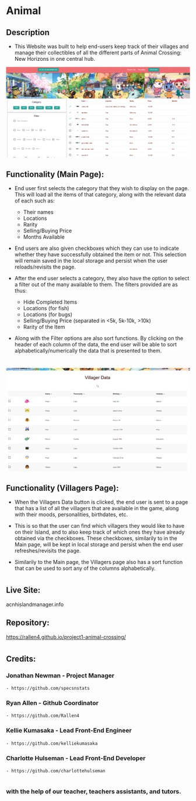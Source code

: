# Animal

## Description
- This Website was built to help end-users keep track of their villages and manage their collectibles of all the different parts of Animal Crossing: New Horizons in one central hub.

![Live Site Main Page Screenshot](assets/img/screenshotmain.png)

## Functionality (Main Page):
- End user first selects the category that they wish to display on the page. This will load all the items of that category, along with the relevant data of each such as:
    - Their names
    - Locations
    - Rarity
    - Selling/Buying Price
    - Months Available

- End users are also given checkboxes which they can use to indicate whether they have successfully obtained the item or not. This selection will remain saved in the local storage and persist when the user reloads/revisits the page. 

- After the end user selects a category, they also have the option to select a filter out of the many available to them. The filters provided are as thus:
    - Hide Completed Items
    - Locations (for fish)
    - Locations (for bugs)
    - Selling/Buying Price (separated in <5k, 5k-10k, >10k)
    - Rarity of the Item

- Along with the Filter options are also sort functions. By clicking on the header of each column of the data, the end user will be able to sort alphabetically/numerically the data that is presented to them. 
#
![Live Site Main Page Screenshot](assets/img/screenshotvillagers.png)

## Functionality (Villagers Page):
- When the Villagers Data button is clicked, the end user is sent to a page that has a list of all the villagers that are available in the game, along with their moods, personalities, birthdates, etc. 

- This is so that the user can find which villagers they would like to have on their Island, and to also keep track of which ones they have already obtained via the checkboxes. These checkboxes, similarily to in the Main page, will be kept in local storage and persist when the end user refreshes/revisits the page.

- Similarily to the Main page, the Villagers page also has a sort function that can be used to sort any of the columns alphabetically. 
#
## Live Site: 
acnhislandmanager.info

## Repository: 
https://rallen4.github.io/project1-animal-crossing/
#
## Credits: 
### Jonathan Newman - Project Manager 
    - https://github.com/specsnstats
### Ryan Allen - Github Coordinator
    - https://github.com/Rallen4
### Kellie Kumasaka - Lead Front-End Engineer
    - https://github.com/kelliekumasaka
### Charlotte Hulseman - Lead Front-End Developer
    - https://github.com/charlottehulseman
#
### with the help of our teacher, teachers assistants, and tutors.